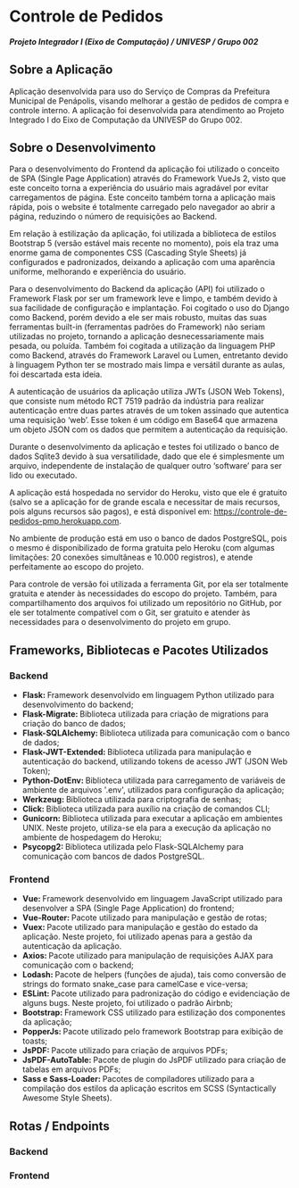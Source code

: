 # Controle de Pedidos

##### Projeto Integrador I (Eixo de Computação) / UNIVESP / Grupo 002

## Sobre a Aplicação

Aplicação desenvolvida para uso do Serviço de Compras da Prefeitura Municipal de Penápolis, visando melhorar a gestão de
pedidos de compra e controle interno. A aplicação foi desenvolvida para atendimento ao Projeto Integrado I do Eixo de
Computação da UNIVESP do Grupo 002.

## Sobre o Desenvolvimento

Para o desenvolvimento do Frontend da aplicação foi utilizado o conceito de SPA (Single Page Application) através do
Framework VueJs 2, visto que este conceito torna a experiência do usuário mais agradável por evitar carregamentos de
página. Este conceito também torna a aplicação mais rápida, pois o website é totalmente carregado pelo navegador ao
abrir a página, reduzindo o número de requisições ao Backend.

Em relação à estilização da aplicação, foi utilizada a biblioteca de estilos Bootstrap 5 (versão estável mais recente no
momento), pois ela traz uma enorme gama de componentes CSS (Cascading Style Sheets) já configurados e padronizados,
deixando a aplicação com uma aparência uniforme, melhorando e experiência do usuário.

Para o desenvolvimento do Backend da aplicação (API) foi utilizado o Framework Flask por ser um framework leve e limpo,
e também devido à sua facilidade de configuração e implantação. Foi cogitado o uso do Django como Backend, porém devido
a ele ser mais robusto, muitas das suas ferramentas built-in (ferramentas padrões do Framework) não seriam utilizadas no
projeto, tornando a aplicação desnecessariamente mais pesada, ou poluída. Também foi cogitada a utilização da linguagem
PHP como Backend, através do Framework Laravel ou Lumen, entretanto devido à linguagem Python ter se mostrado mais limpa
e versátil durante as aulas, foi descartada esta ideia.

A autenticação de usuários da aplicação utiliza JWTs (JSON Web Tokens), que consiste num método RCT 7519 padrão da
indústria para realizar autenticação entre duas partes através de um token assinado que autentica uma requisição ‘web’.
Esse token é um código em Base64 que armazena um objeto JSON com os dados que permitem a autenticação da requisição.

Durante o desenvolvimento da aplicação e testes foi utilizado o banco de dados Sqlite3 devido à sua versatilidade, dado
que ele é simplesmente um arquivo, independente de instalação de qualquer outro ‘software’ para ser lido ou executado.

A aplicação está hospedada no servidor do Heroku, visto que ele é gratuito (salvo se a aplicação for de grande escala e
necessitar de mais recursos, pois alguns recursos são pagos), e está disponível em:
https://controle-de-pedidos-pmp.herokuapp.com.

No ambiente de produção está em uso o banco de dados PostgreSQL, pois o mesmo é disponibilizado de forma gratuita pelo
Heroku (com algumas limitações: 20 conexões simultâneas e 10.000 registros), e atende perfeitamente ao escopo do
projeto.

Para controle de versão foi utilizada a ferramenta Git, por ela ser totalmente gratuita e atender às necessidades do
escopo do projeto. Também, para compartilhamento dos arquivos foi utilizado um repositório no GitHub, por ele ser
totalmente compatível com o Git, ser gratuito e atender às necessidades para o desenvolvimento do projeto em grupo.

## Frameworks, Bibliotecas e Pacotes Utilizados

### Backend

- <b>Flask: </b> Framework desenvolvido em linguagem Python utilizado para desenvolvimento do backend;
- <b>Flask-Migrate: </b> Biblioteca utilizada para criação de migrations para criação do banco de dados;
- <b>Flask-SQLAlchemy: </b> Biblioteca utilizada para comunicação com o banco de dados;
- <b>Flask-JWT-Extended: </b> Biblioteca utilizada para manipulação e autenticação do backend, utilizando tokens de
  acesso JWT (JSON Web Token);
- <b>Python-DotEnv: </b> Biblioteca utilizada para carregamento de variáveis de ambiente de arquivos '.env', utilizados
  para configuração da aplicação;
- <b>Werkzeug: </b> Biblioteca utilizada para criptografia de senhas;
- <b>Click: </b> Biblioteca utilizada para auxílio na criação de comandos CLI;
- <b>Gunicorn: </b> Biblioteca utilizada para executar a aplicação em ambientes UNIX. Neste projeto, utiliza-se ela para
  a execução da aplicação no ambiente de hospedagem do Heroku;
- <b>Psycopg2: </b> Biblioteca utilizada pelo Flask-SQLAlchemy para comunicação com bancos de dados PostgreSQL.

### Frontend

- <b>Vue: </b> Framework desenvolvido em linguagem JavaScript utilizado para desenvolver a SPA (Single Page Application)
  do frontend;
- <b>Vue-Router: </b> Pacote utilizado para manipulação e gestão de rotas;
- <b>Vuex: </b> Pacote utilizado para manipulação e gestão do estado da aplicação. Neste projeto, foi utilizado apenas
  para a gestão da autenticação da aplicação.
- <b>Axios: </b> Pacote utilizado para manipulação de requisições AJAX para comunicação com o backend;
- <b>Lodash: </b> Pacote de helpers (funções de ajuda), tais como conversão de strings do formato snake_case para
  camelCase e vice-versa;
- <b>ESLint: </b> Pacote utilizado para padronização do código e evidenciação de alguns bugs. Neste projeto, foi
  utilizado o padrão Airbnb;
- <b>Bootstrap: </b> Framework CSS utilizado para estilização dos componentes da aplicação;
- <b>PopperJs: </b> Pacote utilizado pelo framework Bootstrap para exibição de toasts;
- <b>JsPDF: </b> Pacote utilizado para criação de arquivos PDFs;
- <b>JsPDF-AutoTable: </b> Pacote de plugin do JsPDF utilizado para criação de tabelas em arquivos PDFs;
- <b>Sass e Sass-Loader: </b> Pacotes de compiladores utilizado para a compilação dos estilos da aplicação escritos em
  SCSS (Syntactically Awesome Style Sheets).

## Rotas / Endpoints

### Backend

### Frontend